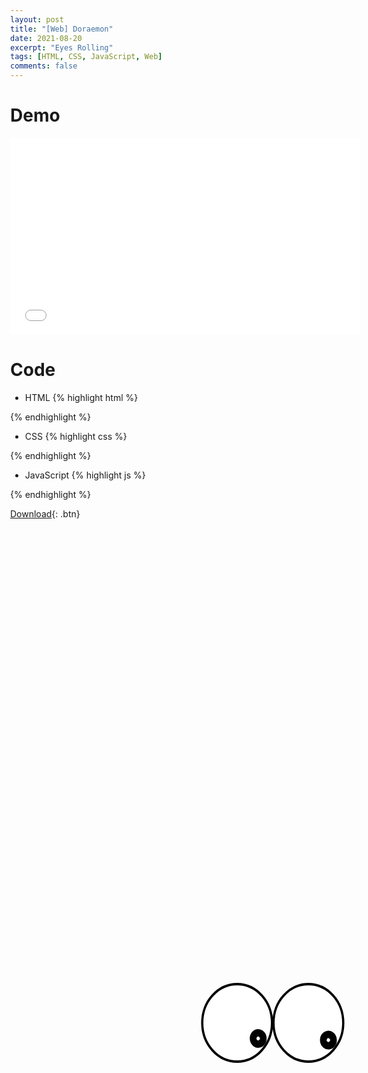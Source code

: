 ```yaml
---
layout: post
title: "[Web] Doraemon"
date: 2021-08-20
excerpt: "Eyes Rolling"
tags: [HTML, CSS, JavaScript, Web]
comments: false
---
```


# Demo

<iframe width="560" height="315" src="/assets/video/posts/web_doraemon/Web-Doraemon.mp4" frameborder="0"> </iframe>

# Code

* HTML
{% highlight html %}
<!DOCTYPE html>
<html>
    <head>
        <meta http-equiv="Content-Type" content="text/html; charset=UTF-8">
        <title>Doraemon</title>
        <style>
            ...
        </style>
    </head>
    <body>
        <div class="doraemon">
            <div class="eyes">
                <div class="eye eye-1">
                    <div class="pupil" style="transform: rotate(-56.3835deg);"></div>
                </div>
                <div class="eye eye-2">
                    <div class="pupil" style="transform: rotate(-52.2706deg);"></div>
                </div>
            </div>
        </div>
        <script>
            ...
        </script>
    </body>
</html>
{% endhighlight %}

* CSS
{% highlight css %}
<style>
    body{
        margin:0
    }

    .doraemon{
        position:absolute;
        top:50%;
        left:50%;
        width:600px;
        height:800px;
        background:url(doraemon.gif) no-repeat 50% 50%;
        background-size:contain;
        transform:translate(-50%,-50%)
    }

    .eyes{
        display:flex;
        position:absolute;
        top:27px;
        left:162px
    }

    .eye{
        position:relative;
        width:120px;
        height:120px;
        border:4px solid #000;
        border-radius:50%;
        background-color:#fff;
        transform:scaleX(.9)
    }

    .eye-1{
        left:7px
    }

    .eye-2{
        left:-7px
    }

    .pupil{
        position:absolute;
        left:45px;
        bottom:0;
        width:30px;
        height:inherit
    }

    .pupil:before{
        content:'';
        display:block;
        position:absolute;
        left:0;
        bottom:0;
        width:inherit;
        height:30px;
        border-radius:50%;
        background-color:#000
    }

    .pupil:after{
        content:'';
        display:block;
        position:absolute;
        left:12px;
        bottom:12px;
        width:6px;
        height:6px;
        border-radius:50%;
        background-color:#fff
    }
</style>
{% endhighlight %}

* JavaScript
{% highlight js %}
<script>
    var pupil=function(selector){
        var eye=document.querySelector(selector),
        pupil=eye.querySelector('.pupil'),
        eyearea=eye.getBoundingClientRect();
        var pupilrolling=function(mouseX,mouseY){
            // Math.atan2 returns radian value
            var radians=Math.atan2(mouseY-(eyearea.y+eyearea.height*0.5),mouseX-(eyearea.x+eyearea.width*0.5));
            // angle = 180*radians/Math.PI
            // angle needs -90
            // because init eye direction is bottom
            pupil.style.transform='rotate('+(180*radians/Math.PI-90)+'deg)';
        };

        // return object
        // method: function
        return{
            pupilrolling:pupilrolling
        };
    };

    var lefteye=pupil('.eye-1');
    var righteye=pupil('.eye-2');
    window.addEventListener('mousemove',function(e){
        lefteye.pupilrolling(e.pageX,e.pageY);
        righteye.pupilrolling(e.pageX,e.pageY);
    });
</script>
{% endhighlight %}

[Download](https://github.com/leehuhlee/InteractiveWeb){: .btn}
